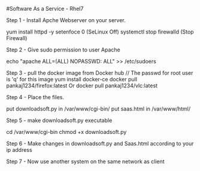 #Software As a Service - Rhel7

Step 1 - Install Apche Webserver on your server.

yum install httpd -y
setenfoce 0 (SeLinux Off)
systemctl stop firewalld (Stop Firewall)

Step 2 - Give sudo permission to user Apache

echo "apache       ALL=(ALL)       NOPASSWD: ALL" >> /etc/sudoers

Step 3 - pull the docker image from Docker hub
// The passwd for root user is 'q' for this image
yum install docker-ce
docker pull pankaj1234/firefox:latest    Or   docker pull pankaj1234/vlc:latest

Step 4 - Place the files.

put downloadsoft.py in /var/www/cgi-bin/
put saas.html in /var/www/html/

Step 5 - make downloadsoft.py executable
 
cd /var/www/cgi-bin
chmod +x downloadsoft.py

Step 6 - Make changes in downloadsoft.py and Saas.html  according to your ip address

Step 7 - Now use another system on the same network as client
